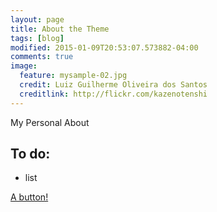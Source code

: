```yaml
---
layout: page
title: About the Theme
tags: [blog]
modified: 2015-01-09T20:53:07.573882-04:00
comments: true
image:
  feature: mysample-02.jpg
  credit: Luiz Guilherme Oliveira dos Santos
  creditlink: http://flickr.com/kazenotenshi
---
```


My Personal About

## To do:

* list

<a markdown="0" href="{{ site.url }}/blog" class="btn">A button!</a>